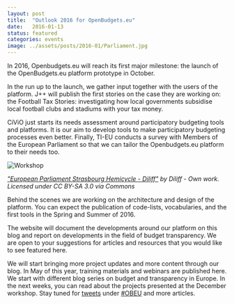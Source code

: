 ```yaml
---
layout: post
title:  "Outlook 2016 for OpenBudgets.eu"
date:   2016-01-13
status: featured
categories: events
image: ../assets/posts/2016-01/Parliament.jpg
---
```


In 2016, Openbudgets.eu will reach its first major milestone: the launch of the OpenBudgets.eu platform prototype in October.

In the run up to the launch, we gather input together with the users of the platform. J++ will publish the first stories on the case they are working on: the Football Tax Stories: investigating how local governments subsidise local football clubs and stadiums with your tax money.

CiViO just starts its needs assessment around participatory budgeting tools and platforms. It is our aim to develop tools to make participatory budgeting processes even better. Finally, TI-EU conducts a survey with Members of the European Parliament so that we can tailor the Openbudgets.eu platform to their needs too.

![Workshop]({{site.baseurl}}/assets/posts/2016-01/Parliament.jpg)

*["European Parliament Strasbourg Hemicycle - Diliff"](https://commons.wikimedia.org/wiki/File:European_Parliament_Strasbourg_Hemicycle_-_Diliff.jpg#/media/File:European_Parliament_Strasbourg_Hemicycle_-_Diliff.jpg) by Diliff - Own work. Licensed under CC BY-SA 3.0 via Commons*

Behind the scenes we are working on the architecture and design of the platform. You can expect the publication of code-lists, vocabularies, and the first tools in the Spring and Summer of 2016.

The website will document the developments around our platform on this blog and report on developments in the field of budget transparency. We are open to your suggestions for articles and resources that you would like to see featured here.

We will start bringing more project updates and more content through our blog. In May of this year, training materials and webinars are published here. We start with different blog series on budget and transparency in Europe. In the next weeks, you can read about the projects presented at the December workshop. Stay tuned for [tweets](https://twitter.com/OpenBudgetsEU) under [#OBEU](https://twitter.com/search?q=%23obeu&src=typd) and more articles.
